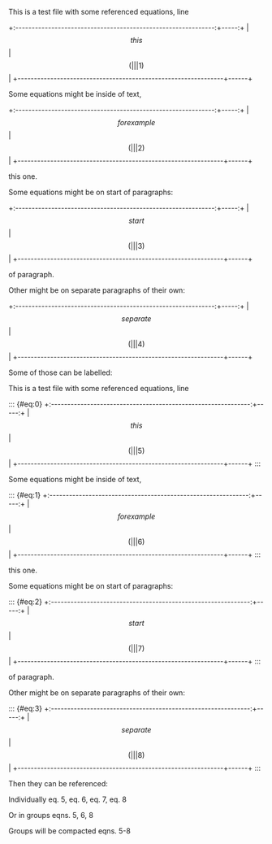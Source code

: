 This is a test file with some referenced equations, line

<div>

+:-------------------------------------------------------------:+-----:+
| $$ this $$                                                    | $$(  |
|                                                               | 1)$$ |
+---------------------------------------------------------------+------+

</div>

Some equations might be inside of text,

<div>

+:-------------------------------------------------------------:+-----:+
| $$ for example $$                                             | $$(  |
|                                                               | 2)$$ |
+---------------------------------------------------------------+------+

</div>

this one.

Some equations might be on start of paragraphs:

<div>

+:-------------------------------------------------------------:+-----:+
| $$ start $$                                                   | $$(  |
|                                                               | 3)$$ |
+---------------------------------------------------------------+------+

</div>

of paragraph.

Other might be on separate paragraphs of their own:

<div>

+:-------------------------------------------------------------:+-----:+
| $$ separate $$                                                | $$(  |
|                                                               | 4)$$ |
+---------------------------------------------------------------+------+

</div>

Some of those can be labelled:

This is a test file with some referenced equations, line

::: {#eq:0}
+:-------------------------------------------------------------:+-----:+
| $$ this $$                                                    | $$(  |
|                                                               | 5)$$ |
+---------------------------------------------------------------+------+
:::

Some equations might be inside of text,

::: {#eq:1}
+:-------------------------------------------------------------:+-----:+
| $$ for example $$                                             | $$(  |
|                                                               | 6)$$ |
+---------------------------------------------------------------+------+
:::

this one.

Some equations might be on start of paragraphs:

::: {#eq:2}
+:-------------------------------------------------------------:+-----:+
| $$ start $$                                                   | $$(  |
|                                                               | 7)$$ |
+---------------------------------------------------------------+------+
:::

of paragraph.

Other might be on separate paragraphs of their own:

::: {#eq:3}
+:-------------------------------------------------------------:+-----:+
| $$ separate $$                                                | $$(  |
|                                                               | 8)$$ |
+---------------------------------------------------------------+------+
:::

Then they can be referenced:

Individually eq. 5, eq. 6, eq. 7, eq. 8

Or in groups eqns. 5, 6, 8

Groups will be compacted eqns. 5-8
